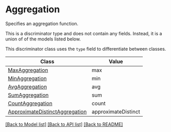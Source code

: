 # Aggregation

Specifies an aggregation function.

This is a discriminator type and does not contain any fields. Instead, it is a union
of of the models listed below.

This discriminator class uses the `type` field to differentiate between classes.

| Class | Value
| ------------ | -------------
[MaxAggregation](MaxAggregation.md) | max
[MinAggregation](MinAggregation.md) | min
[AvgAggregation](AvgAggregation.md) | avg
[SumAggregation](SumAggregation.md) | sum
[CountAggregation](CountAggregation.md) | count
[ApproximateDistinctAggregation](ApproximateDistinctAggregation.md) | approximateDistinct


[[Back to Model list]](../../README.md#models-v2-link) [[Back to API list]](../../README.md#documentation-for-api-endpoints) [[Back to README]](../../README.md)
